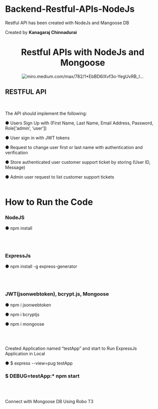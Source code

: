 # Backend-Restful-APIs-NodeJs
Restful API has been created with NodeJs and Mangoose DB

<p>Created by <b>Kanagaraj Chinnadurai</b></p>
<h1 align="center">Restful APIs with NodeJs and Mongoose</h1>
<p align="center"><img src="https://miro.medium.com/max/782/1*EbBD6IXvf3o-YegUvRB_IA.jpeg" alt="miro.medium.com/max/782/1*EbBD6IXvf3o-YegUvRB_I..." /></p>


<h2>  RESTFUL API </h2><br/>

<p>
  The API should implement the following:
</p>

● Users Sign Up with (First Name, Last Name, Email Address, Password, Role[‘admin’,
‘user’])<br/>

● User sign in with JWT tokens<br/>

● Request to change user first or last name with authentication and verification<br/>

● Store authenticated user customer support ticket by storing (User ID, Message)<br/>

● Admin user request to list customer support tickets<br/><br/>

<h1>How to Run the Code</h1>


<h3>NodeJS</h3>
<p> ● npm install</p><br/><br/>

<h3>ExpressJs</h3>
<p> ● npm install -g express-generator </p><br/><br/>

<h3>JWT(jsonwebtoken), bcrypt.js, Mongoose</h3>
    <p>● npm i jsonwebtoken</p>
    <p>● npm i bcryptjs </p>
    <p>● npm i mongoose</p><br/><br/>

Created Application named “testApp” and start to Run ExpressJs Application in Local
   <p>● $ express --view=pug testApp</p>
    <h3>$ DEBUG=testApp:* npm start</h3><br/><br/>

<p>Connect with Mongoose DB Using Robo T3</p>

